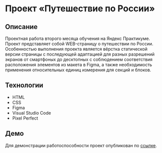 # Проект «Путешествие по России»

**Описание**
---
Проектная работа второго месяца обучения на Яндекс Практикуме. Проект представляет собой WEB-страницу о путешествии по России. Особенностью выполнения проекта является вёрстка статической версии страницы c последующей адаптацией для разных разрешений экранов от смартфоных до десктопных с соблюдением соответствия расположения элементов из макета в Figma, а также необходимость применения относительных единиц измерения для секций и блоков.

**Технологии**
---
* HTML
* CSS
* Figma
* Visual Studio Code
* Pixel Perfect

**Демо**
---
Для демонстрации работоспособности проект опубликован по [ссылке](https://neh0chy.github.io/russian-travel/index.html).